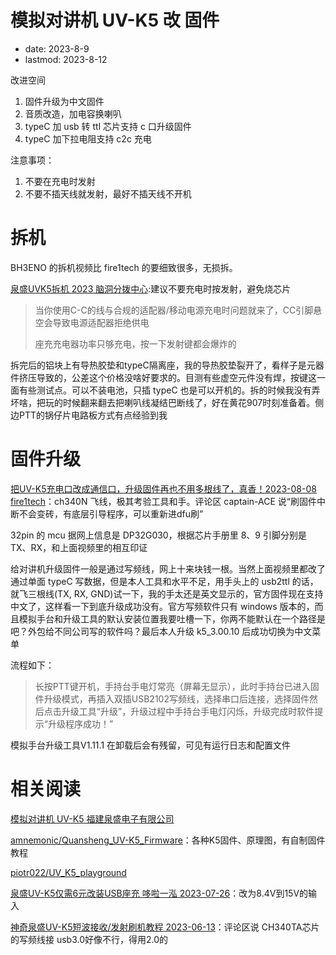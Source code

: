 # 模拟对讲机 UV-K5 改 固件
- date: 2023-8-9
- lastmod: 2023-8-12

改进空间

1. 固件升级为中文固件
2. 音质改造，加电容换喇叭
3. typeC 加 usb 转 ttl 芯片支持 c 口升级固件
4. typeC 加下拉电阻支持 c2c 充电

注意事项：

1. 不要在充电时发射
2. 不要不插天线就发射，最好不插天线不开机

# 拆机

BH3ENO 的拆机视频比 fire1tech 的要细致很多，无损拆。

[泉盛UVK5拆机 2023 脑洞分拨中心](https://www.bilibili.com/read/cv22626646/):建议不要充电时按发射，避免烧芯片

> 当你使用C-C的线与合规的适配器/移动电源充电时问题就来了，CC引脚悬空会导致电源适配器拒绝供电
>
> 座充充电器功率只够充电，按一下发射键都会爆炸的

拆完后的铝块上有导热胶垫和typeC隔离座，我的导热胶垫裂开了，看样子是元器件挤压导致的，公差这个价格没啥好要求的。目测有些虚空元件没有焊，按键这一面有些测试点。可以不装电池，只插 typeC 也是可以开机的。拆的时候我没有弄坏啥，把玩的时候翻来翻去把喇叭线凝结巴断线了，好在黄花907时刻准备着。侧边PTT的锅仔片电路板方式有点经验到我

# 固件升级

[把UV-K5充电口改成通信口，升级固件再也不用多根线了，真香！2023-08-08 fire1tech](https://www.bilibili.com/video/BV1CN411b7Ww/)：ch340N 飞线，极其考验工具和手。评论区 captain-ACE 说“刷固件中断不会变砖，有底层引导程序，可以重新进dfu刷”

32pin 的 mcu 据网上信息是 DP32G030，根据芯片手册里 8、9 引脚分别是 TX、RX，和上面视频里的相互印证

给对讲机升级固件一般是通过写频线，网上十来块钱一根。当然上面视频里都改了通过单面 typeC 写数据，但是本人工具和水平不足，用手头上的 usb2ttl 的话，就飞三根线(TX, RX, GND)试一下，我的手太还是英文显示的，官方固件现在支持中文了，这样看一下到底升级成功没有。官方写频软件只有 windows 版本的，而且模拟手台和升级工具的默认安装位置我要吐槽一下，你两不能默认在一个路径是吧？外包给不同公司写的软件吗？最后本人升级 k5_3.00.10 后成功切换为中文菜单

流程如下：

> 长按PTT键开机，手持台手电灯常亮（屏幕无显示），此时手持台已进入固件升级模式，再插入双插USB2102写频线，选择串口后连接，选择固件然后点击升级工具“升级”，升级过程中手持台手电灯闪烁，升级完成时软件提示“升级程序成功！”

模拟手台升级工具V1.11.1 在卸载后会有残留，可见有运行日志和配置文件

# 相关阅读

[模拟对讲机 UV-K5 福建泉盛电子有限公司](http://qsfj.com/products/3002)

[amnemonic/Quansheng_UV-K5_Firmware](https://github.com/amnemonic/Quansheng_UV-K5_Firmware/tree/main)：各种K5固件、原理图，有自制固件教程

[piotr022/UV_K5_playground](https://github.com/piotr022/UV_K5_playground)

[泉盛UV-K5仅需6元改装USB座充 哆啦一泓 2023-07-26](https://blog.csdn.net/lee1hong/article/details/131558990)：改为8.4V到15V的输入

[神奇泉盛UV-K5短波接收/发射刷机教程 2023-06-13](https://www.bilibili.com/video/BV14h4y1R747/)：评论区说 CH340TA芯片 的写频线接 usb3.0好像不行，得用2.0的
